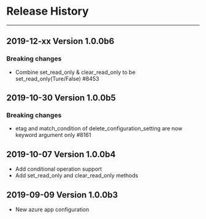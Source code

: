 
# Release History

-------------------

## 2019-12-xx Version 1.0.0b6

### Breaking changes

- Combine set_read_only & clear_read_only to be set_read_only(Ture/False)   #8453

## 2019-10-30 Version 1.0.0b5

### Breaking changes

- etag and match_condition of delete_configuration_setting are now keyword argument only #8161

## 2019-10-07 Version 1.0.0b4

- Add conditional operation support
- Add set_read_only and clear_read_only methods

## 2019-09-09 Version 1.0.0b3

- New azure app configuration
